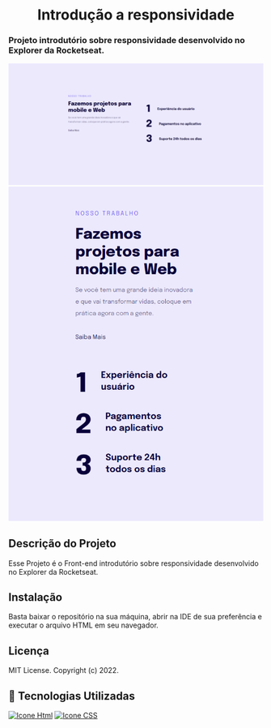 <h1 align="center">Introdução a responsividade</h1>
<h3> Projeto introdutório sobre responsividade desenvolvido no Explorer da Rocketseat.</h3>

![Alt text](image-3.png)
![Alt text](image-2.png)

## Descrição do Projeto

Esse Projeto é o Front-end introdutório sobre responsividade desenvolvido no Explorer da Rocketseat.

## Instalação

Basta baixar o repositório na sua máquina, abrir na IDE de sua preferência e executar o arquivo HTML em seu navegador.

## Licença

MIT License.
Copyright (c) 2022.

## 🚀 Tecnologias Utilizadas

[<img height="48px" width="48px" alt="Icone Html" src="https://skillicons.dev/icons?i=html"/>](https://developer.mozilla.org/pt-BR/docs/Web/HTML)
[<img height="48px" width="48px" alt="Icone CSS" src="https://skillicons.dev/icons?i=css"/>](https://developer.mozilla.org/pt-BR/docs/Web/CSS)


